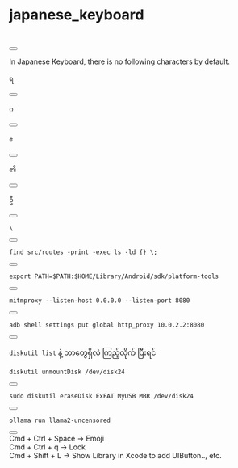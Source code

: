 # japanese_keyboard


<pre><code>​</code></pre>
<button onclick="navigator.clipboard.writeText(this.previousElementSibling.innerText);">
</button>


In Japanese Keyboard, there is no following characters by default.  

<pre><code>ရ</code></pre>
<button onclick="navigator.clipboard.writeText(this.previousElementSibling.innerText);">
</button>

<pre><code>ဂ</code></pre>
<button onclick="navigator.clipboard.writeText(this.previousElementSibling.innerText);">
</button>

<pre><code>ဧ</code></pre>
<button onclick="navigator.clipboard.writeText(this.previousElementSibling.innerText);">
</button>

<pre><code>၏</code></pre>
<button onclick="navigator.clipboard.writeText(this.previousElementSibling.innerText);">
</button>

<pre><code>ဦ</code></pre>
<button onclick="navigator.clipboard.writeText(this.previousElementSibling.innerText);">
</button>

<pre><code>\</code></pre>
<button onclick="navigator.clipboard.writeText(this.previousElementSibling.innerText);">
</button>

<pre><code>find src/routes -print -exec ls -ld {} \;</code></pre>
<button onclick="navigator.clipboard.writeText(this.previousElementSibling.innerText);">
</button>

<pre><code>export PATH=$PATH:$HOME/Library/Android/sdk/platform-tools</code></pre>
<button onclick="navigator.clipboard.writeText(this.previousElementSibling.innerText);">
</button>

<pre><code>mitmproxy --listen-host 0.0.0.0 --listen-port 8080</code></pre>
<button onclick="navigator.clipboard.writeText(this.previousElementSibling.innerText);">
</button>

<pre><code>adb shell settings put global http_proxy 10.0.2.2:8080</code></pre>
<button onclick="navigator.clipboard.writeText(this.previousElementSibling.innerText);">
</button>

```diskutil list``` နဲ့ ဘာတွေရှိလဲ ကြည့်လိုက် ပြီးရင်  

<pre><code>diskutil unmountDisk /dev/disk24</code></pre>
<button onclick="navigator.clipboard.writeText(this.previousElementSibling.innerText);">
</button>

<pre><code>sudo diskutil eraseDisk ExFAT MyUSB MBR /dev/disk24</code></pre>
<button onclick="navigator.clipboard.writeText(this.previousElementSibling.innerText);">
</button>

<pre><code>ollama run llama2-uncensored</code></pre>
<button onclick="navigator.clipboard.writeText(this.previousElementSibling.innerText);">
</button>

</br>
Cmd + Ctrl + Space -> Emoji </br>
Cmd + Ctrl + q -> Lock </br>
Cmd + Shift + L -> Show Library in Xcode to add UIButton.., etc. </br>

